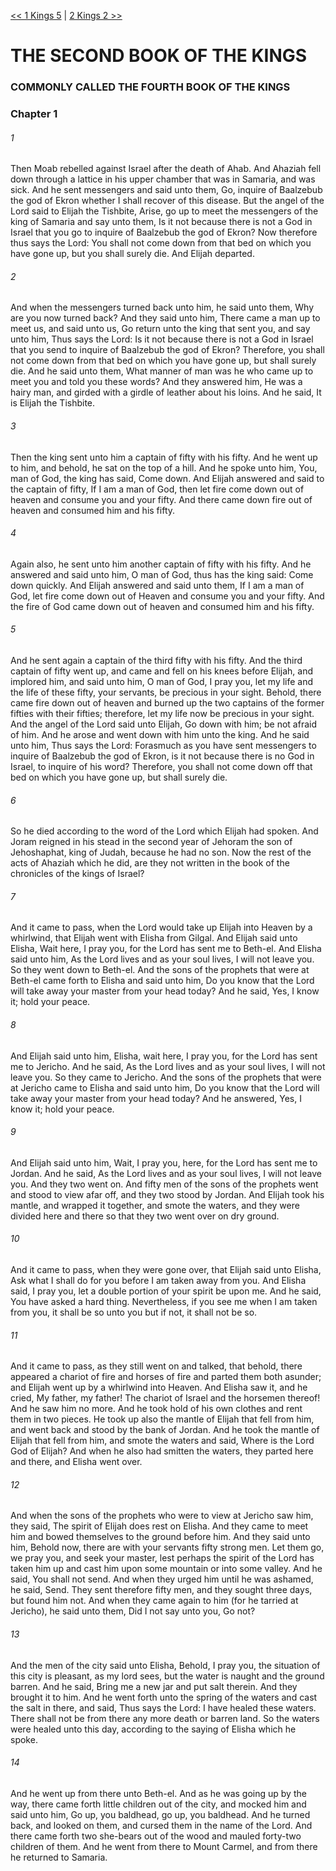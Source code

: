 [<< 1 Kings 5](1%20Kings%205)  |  [2 Kings 2 >>](2%20Kings%202)

# THE SECOND BOOK OF THE KINGS
### COMMONLY CALLED THE FOURTH BOOK OF THE KINGS
### Chapter 1
###### 1
Then Moab rebelled against Israel after the death of Ahab. And Ahaziah fell down through a lattice in his upper chamber that was in Samaria, and was sick. And he sent messengers and said unto them, Go, inquire of Baalzebub the god of Ekron whether I shall recover of this disease. But the angel of the Lord said to Elijah the Tishbite, Arise, go up to meet the messengers of the king of Samaria and say unto them, Is it not because there is not a God in Israel that you go to inquire of Baalzebub the god of Ekron? Now therefore thus says the Lord: You shall not come down from that bed on which you have gone up, but you shall surely die. And Elijah departed.

###### 2
And when the messengers turned back unto him, he said unto them, Why are you now turned back? And they said unto him, There came a man up to meet us, and said unto us, Go return unto the king that sent you, and say unto him, Thus says the Lord: Is it not because there is not a God in Israel that you send to inquire of Baalzebub the god of Ekron? Therefore, you shall not come down from that bed on which you have gone up, but shall surely die. And he said unto them, What manner of man was he who came up to meet you and told you these words? And they answered him, He was a hairy man, and girded with a girdle of leather about his loins. And he said, It is Elijah the Tishbite.

###### 3
Then the king sent unto him a captain of fifty with his fifty. And he went up to him, and behold, he sat on the top of a hill. And he spoke unto him, You, man of God, the king has said, Come down. And Elijah answered and said to the captain of fifty, If I am a man of God, then let fire come down out of heaven and consume you and your fifty. And there came down fire out of heaven and consumed him and his fifty.

###### 4
Again also, he sent unto him another captain of fifty with his fifty. And he answered and said unto him, O man of God, thus has the king said: Come down quickly. And Elijah answered and said unto them, If I am a man of God, let fire come down out of Heaven and consume you and your fifty. And the fire of God came down out of heaven and consumed him and his fifty.

###### 5
And he sent again a captain of the third fifty with his fifty. And the third captain of fifty went up, and came and fell on his knees before Elijah, and implored him, and said unto him, O man of God, I pray you, let my life and the life of these fifty, your servants, be precious in your sight. Behold, there came fire down out of heaven and burned up the two captains of the former fifties with their fifties; therefore, let my life now be precious in your sight. And the angel of the Lord said unto Elijah, Go down with him; be not afraid of him. And he arose and went down with him unto the king. And he said unto him, Thus says the Lord: Forasmuch as you have sent messengers to inquire of Baalzebub the god of Ekron, is it not because there is no God in Israel, to inquire of his word? Therefore, you shall not come down off that bed on which you have gone up, but shall surely die.

###### 6
So he died according to the word of the Lord which Elijah had spoken. And Joram reigned in his stead in the second year of Jehoram the son of Jehoshaphat, king of Judah, because he had no son. Now the rest of the acts of Ahaziah which he did, are they not written in the book of the chronicles of the kings of Israel?

###### 7
And it came to pass, when the Lord would take up Elijah into Heaven by a whirlwind, that Elijah went with Elisha from Gilgal. And Elijah said unto Elisha, Wait here, I pray you, for the Lord has sent me to Beth-el. And Elisha said unto him, As the Lord lives and as your soul lives, I will not leave you. So they went down to Beth-el. And the sons of the prophets that were at Beth-el came forth to Elisha and said unto him, Do you know that the Lord will take away your master from your head today? And he said, Yes, I know it; hold your peace.

###### 8
And Elijah said unto him, Elisha, wait here, I pray you, for the Lord has sent me to Jericho. And he said, As the Lord lives and as your soul lives, I will not leave you. So they came to Jericho. And the sons of the prophets that were at Jericho came to Elisha and said unto him, Do you know that the Lord will take away your master from your head today? And he answered, Yes, I know it; hold your peace.

###### 9
And Elijah said unto him, Wait, I pray you, here, for the Lord has sent me to Jordan. And he said, As the Lord lives and as your soul lives, I will not leave you. And they two went on. And fifty men of the sons of the prophets went and stood to view afar off, and they two stood by Jordan. And Elijah took his mantle, and wrapped it together, and smote the waters, and they were divided here and there so that they two went over on dry ground.

###### 10
And it came to pass, when they were gone over, that Elijah said unto Elisha, Ask what I shall do for you before I am taken away from you. And Elisha said, I pray you, let a double portion of your spirit be upon me. And he said, You have asked a hard thing. Nevertheless, if you see me when I am taken from you, it shall be so unto you but if not, it shall not be so.

###### 11
And it came to pass, as they still went on and talked, that behold, there appeared a chariot of fire and horses of fire and parted them both asunder; and Elijah went up by a whirlwind into Heaven. And Elisha saw it, and he cried, My father, my father! The chariot of Israel and the horsemen thereof! And he saw him no more. And he took hold of his own clothes and rent them in two pieces. He took up also the mantle of Elijah that fell from him, and went back and stood by the bank of Jordan. And he took the mantle of Elijah that fell from him, and smote the waters and said, Where is the Lord God of Elijah? And when he also had smitten the waters, they parted here and there, and Elisha went over.

###### 12
And when the sons of the prophets who were to view at Jericho saw him, they said, The spirit of Elijah does rest on Elisha. And they came to meet him and bowed themselves to the ground before him. And they said unto him, Behold now, there are with your servants fifty strong men. Let them go, we pray you, and seek your master, lest perhaps the spirit of the Lord has taken him up and cast him upon some mountain or into some valley. And he said, You shall not send. And when they urged him until he was ashamed, he said, Send. They sent therefore fifty men, and they sought three days, but found him not. And when they came again to him (for he tarried at Jericho), he said unto them, Did I not say unto you, Go not?

###### 13
And the men of the city said unto Elisha, Behold, I pray you, the situation of this city is pleasant, as my lord sees, but the water is naught and the ground barren. And he said, Bring me a new jar and put salt therein. And they brought it to him. And he went forth unto the spring of the waters and cast the salt in there, and said, Thus says the Lord: I have healed these waters. There shall not be from there any more death or barren land. So the waters were healed unto this day, according to the saying of Elisha which he spoke.

###### 14
And he went up from there unto Beth-el. And as he was going up by the way, there came forth little children out of the city, and mocked him and said unto him, Go up, you baldhead, go up, you baldhead. And he turned back, and looked on them, and cursed them in the name of the Lord. And there came forth two she-bears out of the wood and mauled forty-two children of them. And he went from there to Mount Carmel, and from there he returned to Samaria.